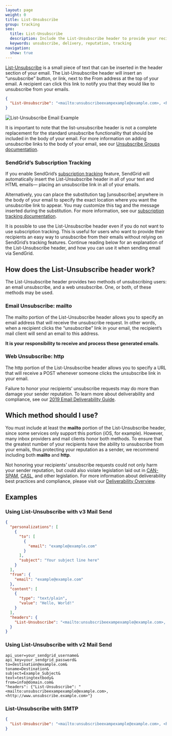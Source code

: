 ```yaml
---
layout: page
weight: 0
title: List-Unsubscribe
group: tracking
seo:
  title: List-Unsubscribe
  description: Include the List-Unsubscribe header to provide your recipients with an unsbuscribe link next to the From address used to deliver mail.
  keywords: unsubscribe, delivery, reputation, tracking
navigation:
  show: true
---
```


[List-Unsubscribe](https://sendgrid.com/blog/list-unsubscribe/) is a small piece of text that can be inserted in the header section of your email. The List-Unsubscribe header will insert an “unsubscribe” button, or link, next to the From address at the top of your email. A recipient can click this link to notify you that they would like to unsubscribe from your emails.

```json
{
  "List-Unsubscribe": "<mailto:unsubscribeexampexample@example.com>, <http://www.unsubscribe.example.com/>"
}
```

![List-Unsubscribe Email Example]({{root_url}}/img/list_unsubscribe_1.png "List-Unsubscribe Email Example")

<call-out type="warning">

It is important to note that the list-unsubscribe header is not a complete replacement for the standard unsubscribe functionality that should be included in the body of your email. For more information on adding unsubscribe links to the body of your email, see our [Unsubscribe Groups documentation]({{root_url}}/ui/sending-email/unsubscribe-groups/).

</call-out>

### SendGrid’s Subscription Tracking

If you enable SendGrid’s [subscription tracking](https://app.sendgrid.com/settings/tracking) feature, SendGrid will automatically insert the List-Unsubscribe header in all of your text and HTML emails— placing an unsubscribe link in all of your emails.

Alternatively, you can place the substitution tag [unsubscribe] anywhere in the body of your email to specify the exact location where you want the unsubscribe link to appear. You may customize this tag and the message inserted during the substitution. For more information, see our [subscription tracking documentation](https://sendgrid.com/docs/ui/account-and-settings/tracking/).

It is possible to use the List-Unsubscribe header even if you do not want to use subscription tracking. This is useful for users who want to provide their recipients an easy way to unsubscribe from their emails without relying on SendGrid’s tracking features. Continue reading below for an explanation of the List-Unsubscribe header, and how you can use it when sending email via SendGrid.

## How does the List-Unsubscribe header work?

The List-Unsubscribe header provides two methods of unsubscribing users: an email unsubscribe, and a web unsubscribe. One, or both, of these methods may be used.

### Email Unsubscribe: mailto

The mailto portion of the List-Unsubscribe header allows you to specify an email address that will receive the unsubscribe request. In other words, when a recipient clicks the “unsubscribe” link in your email, the recipient’s mail client will send an email to this address.

**It is your responsibility to receive and process these generated emails**.

### Web Unsubscribe: http

The http portion of the List-Unsubscribe header allows you to specify a URL that will receive a POST whenever someone clicks the unsubscribe link in your email.

<call-out type="warning">

Failure to honor your recipients’ unsubscribe requests may do more than damage your sender reputation. To learn more about deliverability and compliance, see our [2019 Email Deliverability Guide](https://sendgrid.com/blog/sendgrids-2019-email-deliverability-guide/).

</call-out>

## Which method should I use?

You must include at least the **mailto** portion of the List-Unsubscribe header, since some services only support this portion (iOS, for example). However, many inbox providers and mail clients honor both methods. To ensure that the greatest number of your recipients have the ability to unsubscribe from your emails, thus protecting your reputation as a sender, we recommend including both **mailto** and **http**.

Not honoring your recipients’ unsubscribe requests could not only harm your sender reputation, but could also violate legislation laid out in [CAN-SPAM](https://sendgrid.com/docs/glossary/can-spam/), [CASL](https://sendgrid.com/blog/canadian-anti-spam-law-need-know/), and other legislation. For more information about deliverability best practices and compliance, please visit our [Deliverability Overview](https://sendgrid.com/docs/ui/sending-email/deliverability/).

## Examples

### Using List-Unsubscribe with v3 Mail Send

```json
{
  "personalizations": [
    {
      "to": [
        {
          "email": "example@example.com"
        }
      ],
      "subject": "Your subject line here"
    }
  ],
  "from": {
    "email": "example@example.com"
  },
  "content": [
    {
      "type": "text/plain",
      "value": "Hello, World!"
    }
  ],
  "headers": {
    "List-Unsubscribe": "<mailto:unsubscribeexampexample@example.com>, <http://www.unsubscribe.example.com>"
  }
}
```

### Using List-Unsubscribe with v2 Mail Send

```
api_user=your_sendgrid_username&
api_key=your_sendgrid_password&
to=destination@example.com&
toname=Destination&
subject=Example_Subject&
text=testingtextbody&
from=info@domain.com&
"headers": {"List-Unsubscribe": "<mailto:unsubscribeexampexample@example.com>, <http://www.unsubscribe.example.com>"}
```

### List-Unsubscribe with SMTP

```json
{
  "List-Unsubscribe": "<mailto:unsubscribeexampexample@example.com>, <http://www.unsubscribe.example.com/>"
}
```
